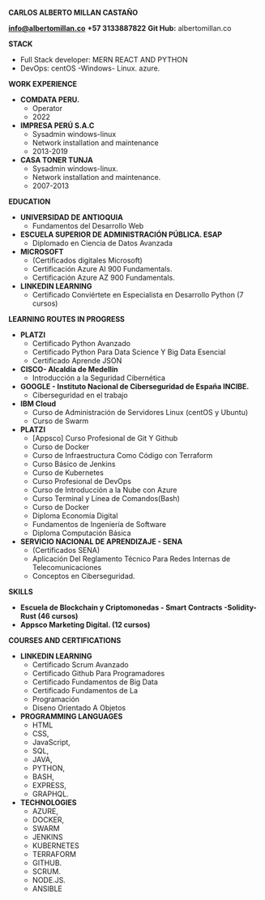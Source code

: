 **CARLOS ALBERTO MILLAN CASTAÑO**

**info@albertomillan.co**
**+57 3133887822**
**Git Hub:** albertomillan.co

**STACK**

* Full Stack developer: MERN REACT AND PYTHON
* DevOps: centOS -Windows- Linux. azure.

**WORK EXPERIENCE**

* **COMDATA PERU.**
    * Operator
    * 2022
* **IMPRESA PERÚ S.A.C**
    * Sysadmin windows-linux
    * Network installation and maintenance
    * 2013-2019
* **CASA TONER TUNJA**
    * Sysadmin windows-linux.
    * Network installation and maintenance.
    * 2007-2013

**EDUCATION**

* **UNIVERSIDAD DE ANTIOQUIA**
    * Fundamentos del Desarrollo Web
* **ESCUELA SUPERIOR DE ADMINISTRACIÓN PÚBLICA. ESAP**
    * Diplomado en Ciencia de Datos Avanzada
* **MICROSOFT**
    * (Certificados digitales Microsoft)
    * Certificación Azure AI 900 Fundamentals.
    * Certificación Azure AZ 900 Fundamentals.
* **LINKEDIN LEARNING**
    * Certificado Conviértete en Especialista en Desarrollo Python (7 cursos)

**LEARNING ROUTES IN PROGRESS**

* **PLATZI**
    * Certificado Python Avanzado
    * Certificado Python Para Data Science Y Big Data Esencial
    * Certificado Aprende JSON
* **CISCO- Alcaldía de Medellín**
    * Introducción a la Seguridad Cibernética
* **GOOGLE - Instituto Nacional de Ciberseguridad de España INCIBE.**
    * Ciberseguridad en el trabajo
* **IBM Cloud**
    * Curso de Administración de Servidores Linux (centOS y Ubuntu)
    * Curso de Swarm
* **PLATZI**
    * [Appsco] Curso Profesional de Git Y Github
    * Curso de Docker
    * Curso de Infraestructura Como Código con Terraform
    * Curso Básico de Jenkins
    * Curso de Kubernetes
    * Curso Profesional de DevOps
    * Curso de Introducción a la Nube con Azure
    * Curso Terminal y Línea de Comandos(Bash)
    * Curso de Docker
    * Diploma Economía Digital
    * Fundamentos de Ingeniería de Software
    * Diploma Computación Básica
* **SERVICIO NACIONAL DE APRENDIZAJE - SENA**
    * (Certificados SENA)
    * Aplicación Del Reglamento Técnico Para Redes Internas de Telecomunicaciones
    * Conceptos en Ciberseguridad.

**SKILLS**

* **Escuela de Blockchain y Criptomonedas - Smart Contracts -Solidity-Rust (46 cursos)**
* **Appsco Marketing Digital. (12 cursos)**

**COURSES AND CERTIFICATIONS**

* **LINKEDIN LEARNING**
    * Certificado Scrum Avanzado
    * Certificado Github Para Programadores
    * Certificado Fundamentos de Big Data
    * Certificado Fundamentos de La
    * Programación
    * Diseno Orientado A Objetos
* **PROGRAMMING LANGUAGES**
    * HTML
    * CSS,
    * JavaScript,
    * SQL,
    * JAVA,
    * PYTHON,
    * BASH,
    * EXPRESS,
    * GRAPHQL.
* **TECHNOLOGIES**
    * AZURE,
    * DOCKER,
    * SWARM
    * JENKINS
    * KUBERNETES
    * TERRAFORM
    * GITHUB.
    * SCRUM.
    * NODE.JS.
    * ANSIBLE
